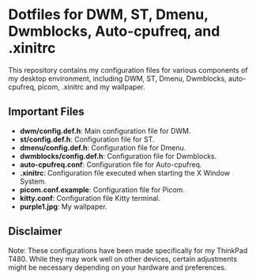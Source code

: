 # Dotfiles for DWM, ST, Dmenu, Dwmblocks, Auto-cpufreq, and .xinitrc

This repository contains my configuration files for various components of my desktop environment, including DWM, ST, Dmenu, Dwmblocks, auto-cpufreq, picom, .xinitrc and my wallpaper.

## Important Files

- **dwm/config.def.h**: Main configuration file for DWM.
- **st/config.def.h**: Configuration file for ST.
- **dmenu/config.def.h**: Configuration file for Dmenu.
- **dwmblocks/config.def.h**: Configuration file for Dwmblocks.
- **auto-cpufreq.conf**: Configuration file for Auto-cpufreq.
- **.xinitrc**: Configuration file executed when starting the X Window System.
- **picom.conf.example**: Configuration file for Picom.
- **kitty.conf**: Configuration file Kitty terminal.
- **purple1.jpg**: My wallpaper.

## Disclaimer

Note: These configurations have been made specifically for my ThinkPad T480.
While they may work well on other devices, certain adjustments might be necessary depending on your hardware and preferences.
